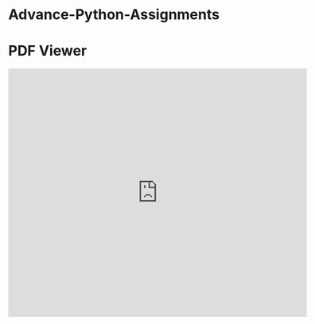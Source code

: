 # Advance-Python-Assignments

<body>
    <h1>PDF Viewer</h1>
    <embed src="https://github.com/JAK0707/Advance-Python-Assignments/blob/main/Assignment_-_Advance_Python_.pdf" width="600" height="500" type="application/pdf">
</body>
</html>
